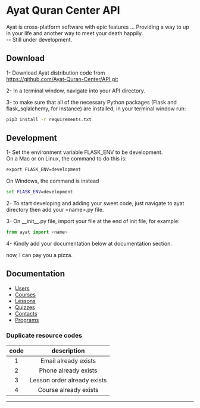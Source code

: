 # Ayat Quran Center API

Ayat is cross-platform software with epic features ... Providing a way to up in your life and another way to meet your death happily.  
-- Still under development.

## Download

1- Download Ayat distribution code from  
https://github.com/Ayat-Quran-Center/API.git

2- In a terminal window, navigate into your API directory.

3- to make sure that all of the necessary Python packages (Flask and flask_sqlalchemy, for instance) are installed, in your terminal window run:

```cmd
pip3 install -r requirements.txt
```

## Development

1- Set the environment variable FLASK_ENV to be development.  
On a Mac or on Linux, the command to do this is:

```cmd
export FLASK_ENV=development
```

On Windows, the command is instead

```cmd
set FLASK_ENV=development
```

2- To start developing and adding your sweet code, just navigate to ayat directory then add your \<name>.py file.

3- On \_\_init\_\_.py file, import your file at the end of init file, for example:

```python
from ayat import <name>
```

4- Kindly add your documentation below at documentation section.

now, I can pay you a pizza.

## Documentation

- [Users][]
- [Courses][]
- [Lessons][]
- [Quizzes][]
- [Contacts][]
- [Programs][]

[users]: ./docs/users.md
[courses]: ./docs/courses.md
[lessons]: ./docs/lessons.md
[quizzes]: ./docs/quizzes.md
[contacts]: ./docs/contacts.md
[programs]: ./docs/programs.md

### Duplicate resource codes

| code |         description         |
| :--: | :-------------------------: |
|  1   |    Email already exists     |
|  2   |    Phone already exists     |
|  3   | Lesson order already exists |
|  4   |    Course already exists    |

<hr />
